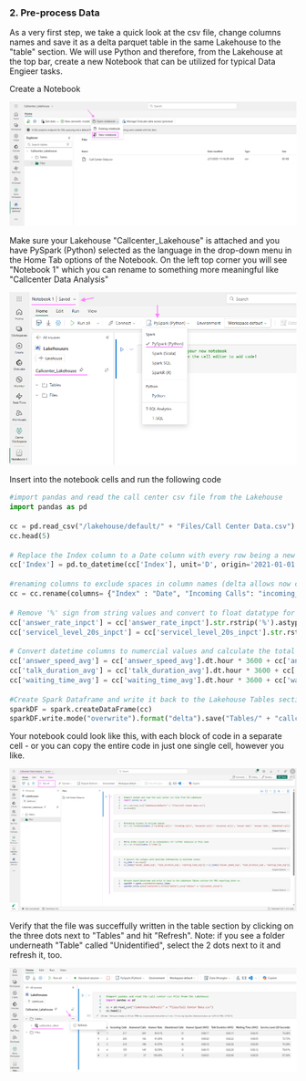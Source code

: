 ### 2. Pre-process Data
As a very first step, we take a quick look at the csv file, change columns names and save it as a delta parquet table in the same Lakehouse to the "table" section. We will use Python and therefore, from the Lakehouse at the top bar, create a new Notebook that can be utilized for typical Data Engieer tasks.

Create a Notebook

![alt_text](media/4NewNotebook.png)

Make sure your Lakehouse "Callcenter_Lakehouse" is attached and you have PySpark (Python) selected as the language in the drop-down menu in the Home Tab options of the Notebook. On the left top corner you will see "Notebook 1" which you can rename to something more meaningful like "Callcenter Data Analysis"

![alt text](media/5RenameNotebook.png)

Insert into the notebook cells and run the following code

```Python
#import pandas and read the call center csv file from the Lakehouse
import pandas as pd

cc = pd.read_csv("/lakehouse/default/" + "Files/Call Center Data.csv")
cc.head(5)

# Replace the Index column to a Date column with every row being a new day from 1st of Jan 2021 onwards
cc['Index'] = pd.to_datetime(cc['Index'], unit='D', origin='2021-01-01')

#renaming columns to exclude spaces in column names (delta allows now column name spaces and special characters when enabling column mapping on a delta table but we work with dataframes before saving as delta table)
cc = cc.rename(columns= {"Index" : "Date", "Incoming Calls": "incoming_calls", "Answered Calls": "answered_calls", "Answer Rate": "answer_rate_inpct", "Abandoned Calls": "abandoned_calls", "Answer Speed (AVG)": "answer_speed_avg", "Talk Duration (AVG)": "talk_duration_avg", "Waiting Time (AVG)": "waiting_time_avg", "Service Level (20 Seconds)": "servicel_level_20s_inpct"})

# Remove '%' sign from string values and convert to float datatype for easier analysis later
cc['answer_rate_inpct'] = cc['answer_rate_inpct'].str.rstrip('%').astype(float)
cc['servicel_level_20s_inpct'] = cc['servicel_level_20s_inpct'].str.rstrip('%').astype(float)

# Convert datetime columns to numercial values and calculate the total seconds
cc['answer_speed_avg'] = cc['answer_speed_avg'].dt.hour * 3600 + cc['answer_speed_avg'].dt.minute * 60 + cc['answer_speed_avg'].dt.second
cc['talk_duration_avg'] = cc['talk_duration_avg'].dt.hour * 3600 + cc['talk_duration_avg'].dt.minute * 60 + cc['talk_duration_avg'].dt.second
cc['waiting_time_avg'] = cc['waiting_time_avg'].dt.hour * 3600 + cc['waiting_time_avg'].dt.minute * 60 + cc['waiting_time_avg'].dt.second

#Create Spark Dataframe and write it back to the Lakehouse Tables section for PBI reporting later on
sparkDF = spark.createDataFrame(cc)
sparkDF.write.mode("overwrite").format("delta").save("Tables/" + "callcenter_silver")
```

Your notebook could look like this, with each block of code in a separate cell - or you can copy the entire code in just one single cell, however you like.

![alt text](media/6Notebookrun.png)

Verify that the file was succeffully written in the table section by clicking on the three dots next to "Tables" and hit "Refresh". 
Note: if you see a folder underneath "Table" called "Unidentified", select the 2 dots next to it and refresh it, too.

![alt text](media/7verifytable.png)
